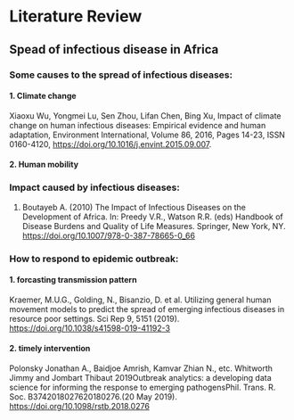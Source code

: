 # Literature Review  
## Spead of infectious disease in Africa  

### Some causes to the spread of infectious diseases:  
#### 1. Climate change  
Xiaoxu Wu, Yongmei Lu, Sen Zhou, Lifan Chen, Bing Xu, Impact of climate change on human infectious diseases: Empirical evidence and human adaptation, Environment International, Volume 86, 2016, Pages 14-23, ISSN 0160-4120, https://doi.org/10.1016/j.envint.2015.09.007.
#### 2. Human mobility  

### Impact caused by infectious diseases:  
1. Boutayeb A. (2010) The Impact of Infectious Diseases on the Development of Africa. In: Preedy V.R., Watson R.R. (eds) Handbook of Disease Burdens and Quality of Life Measures. Springer, New York, NY. https://doi.org/10.1007/978-0-387-78665-0_66

### How to respond to epidemic outbreak:  
#### 1. forcasting transmission pattern  
Kraemer, M.U.G., Golding, N., Bisanzio, D. et al. Utilizing general human movement models to predict the spread of emerging infectious diseases in resource poor settings. Sci Rep 9, 5151 (2019). https://doi.org/10.1038/s41598-019-41192-3  

#### 2. timely intervention  
Polonsky Jonathan A., Baidjoe Amrish, Kamvar Zhian N., etc. Whitworth Jimmy and Jombart Thibaut 2019Outbreak analytics: a developing data science for informing the response to emerging pathogensPhil. Trans. R. Soc. B3742018027620180276.(20 May 2019). https://doi.org/10.1098/rstb.2018.0276  
